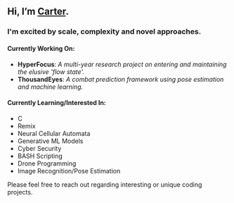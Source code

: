 ## Hi, I’m [Carter](https://carterfaceysmith.tech).<br>
### I'm excited by scale, complexity and novel approaches.

#### Currently Working On:
- **HyperFocus**: *A multi-year research project on entering and maintaining the elusive 'flow state'.*
- **ThousandEyes**: *A combat prediction framework using pose estimation and machine learning.*

#### Currently Learning/Interested In:
- C
- Remix
- Neural Cellular Automata
- Generative ML Models
- Cyber Security
- BASH Scripting
- Drone Programming
- Image Recognition/Pose Estimation

Please feel free to reach out regarding interesting or unique coding projects.
